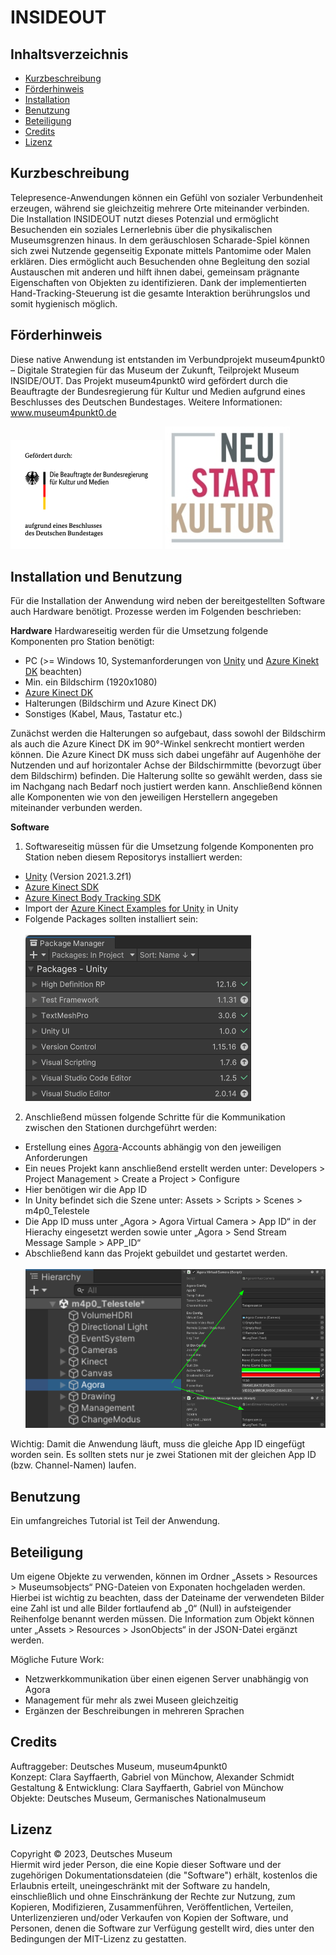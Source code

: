# INSIDEOUT

## Inhaltsverzeichnis
* [Kurzbeschreibung](#Kurzbeschreibung)
* [Förderhinweis](#Förderhinweis)
* [Installation](#Installation)
* [Benutzung](#Benutzung)
* [Beteiligung](#Beteiligung)
* [Credits](#Credits)
* [Lizenz](#Lizenz)

## Kurzbeschreibung
Telepresence-Anwendungen können ein Gefühl von sozialer Verbundenheit erzeugen, während sie gleichzeitig mehrere Orte miteinander verbinden. Die Installation INSIDEOUT nutzt dieses Potenzial und ermöglicht Besuchenden ein soziales Lernerlebnis über die physikalischen Museumsgrenzen hinaus. In dem geräuschlosen Scharade-Spiel können sich zwei Nutzende gegenseitig Exponate mittels Pantomime oder Malen erklären. Dies ermöglicht auch Besuchenden ohne Begleitung den sozial Austauschen mit anderen und hilft ihnen dabei, gemeinsam prägnante Eigenschaften von Objekten zu identifizieren. Dank der implementierten Hand-Tracking-Steuerung ist die gesamte Interaktion berührungslos und somit hygienisch möglich.

## Förderhinweis
Diese native Anwendung ist entstanden im Verbundprojekt museum4punkt0 – Digitale Strategien für das Museum der Zukunft,
Teilprojekt Museum INSIDE/OUT. Das Projekt museum4punkt0 wird gefördert durch die Beauftragte der Bundesregierung für Kultur
und Medien aufgrund eines Beschlusses des Deutschen Bundestages. Weitere Informationen:\
www.museum4punkt0.de

![alt text](https://github.com/museum4punkt0/media_storage/blob/2c46af6cb625a2560f39b01ecb8c4c360733811c/BKM_Fz_2017_Web_de.gif) ![alt text](https://github.com/museum4punkt0/media_storage/blob/e87f37973c3d91e2762d74d51bed81de5026e06e/BKM_Neustart_Kultur_Wortmarke_pos_RGB_RZ_web.jpg)

## Installation und Benutzung
Für die Installation der Anwendung wird neben der bereitgestellten Software auch Hardware benötigt. Prozesse werden im Folgenden beschrieben:

**Hardware**
Hardwareseitig werden für die Umsetzung folgende Komponenten pro Station benötigt:
* PC (>= Windows 10, Systemanforderungen von [Unity](https://docs.unity3d.com/Manual/system-requirements.html) und [Azure Kinekt DK](https://learn.microsoft.com/de-de/azure/kinect-dk/system-requirements) beachten)
* Min. ein Bildschirm (1920x1080)
* [Azure Kinect DK](https://learn.microsoft.com/de-de/azure/kinect-dk/)
* Halterungen (Bildschirm und Azure Kinect DK)
* Sonstiges (Kabel, Maus, Tastatur etc.)

Zunächst werden die Halterungen so aufgebaut, dass sowohl der Bildschirm als auch die Azure Kinect DK im 90°-Winkel senkrecht montiert werden können. Die Azure Kinect DK muss sich dabei ungefähr auf Augenhöhe der Nutzenden und auf horizontaler Achse der Bildschirmmitte (bevorzugt über dem Bildschirm) befinden. Die Halterung sollte so gewählt werden, dass sie im Nachgang nach Bedarf noch justiert werden kann. Anschließend können alle Komponenten wie von den jeweiligen Herstellern angegeben miteinander verbunden werden.

**Software**
1. Softwareseitig müssen für die Umsetzung folgende Komponenten pro Station neben diesem Repositorys installiert werden:
* [Unity](https://unity.com/de) (Version 2021.3.2f1)
* [Azure Kinect SDK](https://learn.microsoft.com/de-de/azure/kinect-dk/set-up-azure-kinect-dk)
* [Azure Kinect Body Tracking SDK](https://learn.microsoft.com/de-de/azure/kinect-dk/body-sdk-setup)
* Import der [Azure Kinect Examples for Unity](https://assetstore.unity.com/packages/tools/integration/azure-kinect-examples-for-unity-149700#content) in Unity
* Folgende Packages sollten installiert sein:\
\
![alt text](./ReadMe/Packages.png)

2. Anschließend müssen folgende Schritte für die Kommunikation zwischen den Stationen durchgeführt werden:
* Erstellung eines [Agora](https://www.agora.io/en/)-Accounts abhängig von den jeweiligen Anforderungen
* Ein neues Projekt kann anschließend erstellt werden unter: Developers > Project Management > Create a Project > Configure
* Hier benötigen wir die App ID
* In Unity befindet sich die Szene unter: Assets > Scripts > Scenes > m4p0_Telestele
* Die App ID muss unter „Agora > Agora Virtual Camera > App ID“ in der Hierachy eingesetzt werden sowie unter „Agora > Send Stream Message Sample > APP_ID“
* Abschließend kann das Projekt gebuildet und gestartet werden.\
\
![alt text](./ReadMe/App_ID.png)


Wichtig: Damit die Anwendung läuft, muss die gleiche App ID eingefügt worden sein. Es sollten stets nur je zwei Stationen mit der gleichen App ID (bzw. Channel-Namen) laufen.

## Benutzung
Ein umfangreiches Tutorial ist Teil der Anwendung.

## Beteiligung
Um eigene Objekte zu verwenden, können im Ordner „Assets > Resources > Museumsobjects“ PNG-Dateien von Exponaten hochgeladen werden. Hierbei ist wichtig zu beachten, dass der Dateiname der verwendeten Bilder eine Zahl ist und alle Bilder fortlaufend ab „0“ (Null) in aufsteigender Reihenfolge benannt werden müssen. Die Information zum Objekt können unter „Assets > Resources > JsonObjects“ in der JSON-Datei ergänzt werden.

Mögliche Future Work:
* Netzwerkkommunikation über einen eigenen Server unabhängig von Agora
* Management für mehr als zwei Museen gleichzeitig
* Ergänzen der Beschreibungen in mehreren Sprachen

## Credits
Auftraggeber: Deutsches Museum, museum4punkt0\
Konzept: Clara Sayffaerth, Gabriel von Münchow, Alexander Schmidt\
Gestaltung & Entwicklung: Clara Sayffaerth, Gabriel von Münchow\
Objekte: Deutsches Museum, Germanisches Nationalmuseum

## Lizenz
Copyright © 2023, Deutsches Museum\
Hiermit wird jeder Person, die eine Kopie dieser Software und der zugehörigen Dokumentationsdateien (die "Software") erhält, kostenlos die Erlaubnis erteilt, uneingeschränkt mit der Software zu handeln, einschließlich und ohne Einschränkung der Rechte zur Nutzung, zum Kopieren, Modifizieren, Zusammenführen, Veröffentlichen, Verteilen, Unterlizenzieren und/oder Verkaufen von Kopien der Software, und Personen, denen die Software zur Verfügung gestellt wird, dies unter den Bedingungen der MIT-Lizenz zu gestatten.
